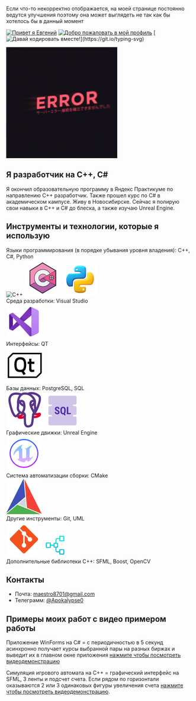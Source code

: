 Если что-то некорректно отображается, на моей странице постоянно ведутся улучшения поэтому она может выглядеть не так как бы хотелось бы в данный момент

[![Привет я Евгений](https://readme-typing-svg.demolab.com?font=Fira+Code&pause=1000&color=0E44FD&background=FF8B3A00&center=true&width=870&height=100&lines=Привет+я+Евгений)](https://git.io/typing-svg)
[![Добро пожаловать в мой профиль](https://readme-typing-svg.demolab.com?font=Fira+Code&pause=1000&color=00FF00&background=FF8B3A00&center=true&width=870&height=100&lines=Добро+пожаловать+в+мой+профиль)](https://git.io/typing-svg)
[![Давай кодировать вместе!](https://readme-typing-svg.demolab.com?font=Fira+Code&pause=1000&color=FF0000&background=FF8B3A00&center=true&width=870&height=100&lines=Давай+кодировать+вместе!)](https://git.io/typing-svg)

<div style="display: flex; align-items: flex-start;">
    <div>
        <img src="https://github.com/Maestro8701/Maestro8701/blob/main/Error.gif" alt="Листайте вниз" style="max-width: 300px;"/>
    </div>
</div>

## Я разработчик на C++, C#
Я окончил образовательную программу в Яндекс Практикуме по направлению C++ разработчик. Также прошел курс по C# в академическом кампусе.
Живу в Новосибирске.
Сейчас я полирую свои навыки в C++ и C# до блеска, а также изучаю Unreal Engine.

## Инструменты и технологии, которые я использую
Языки программирования (в порядке убывания уровня владения): С++, С#, Python <br> 
<img src="https://github.com/Maestro8701/Maestro8701/blob/main/%D0%A1++.png?raw=true" alt="C++"> <img src="https://github.com/Maestro8701/Maestro8701/blob/main/C%23.png?raw=true" alt="C#"> <img src="https://github.com/Maestro8701/Maestro8701/blob/main/Python.png" alt="Python"> <br>
Среда разработки: Visual Studio <br> 
<img src="https://github.com/Maestro8701/Maestro8701/blob/main/visual_studio.png" alt="Visual Studio"> <br>
Интерфейсы: QT <br> 
<img src="https://github.com/Maestro8701/Maestro8701/blob/main/QT.png" alt="QT"> <br>
Базы данных: PostgreSQL, SQL <br> 
<img src="https://github.com/Maestro8701/Maestro8701/blob/main/postgresql.png" alt="PostgreSQL"> 
<img src="https://github.com/Maestro8701/Maestro8701/blob/main/SQL.png" alt="SQL"> <br>
Графические движки: Unreal Engine <br>
<img src="https://github.com/Maestro8701/Maestro8701/blob/main/unreal-engine.png" alt="Unreal Engine"> <br>
Система автоматизации сборки: CMake <br>
<img src="https://github.com/Maestro8701/Maestro8701/blob/main/cmake.png" alt="CMake"> <br>
Другие инструменты: Git, UML <br>
<img src="https://github.com/Maestro8701/Maestro8701/blob/main/git.png" alt="Git"> 
<img src="https://github.com/Maestro8701/Maestro8701/blob/main/UML64.png" alt="UML"> <br>
Дополнительные библиотеки C++: SFML, Boost, OpenCV

## Контакты
- Почта: [maestro8701@gmail.com](maestro8701@gmail.com)
- Телеграмм: [@Apokalypse0](@Apokalypse0)

## Примеры моих работ с видео примером работы
Приложение WinForms на С# = с периодичностью в 5 секунд асинхронно получает курсы выбранной пары на разных биржах и выведит их в главном окне приложения [нажмите чтобы посмотреть видеодемонстрацию](https://youtu.be/N685u4717Wc)

Симуляция игрового автомата на С++ = графический интерфейс на SFML, 3 ленты и подсчет счета. Если рядом по горизонтали оказываются 2 или 3 одинаковых фигуры увеличения счета [нажмите чтобы посмотреть видеодемонстрацию](https://www.youtube.com/watch?v=rsspbTZuP6A&ab_channel=%D0%95%D0%B2%D0%B3%D0%B5%D0%BD%D0%B8%D0%B9%D0%90%D0%BD%D0%BA%D1%83%D1%86%D0%B0).



<!--
Размер иконок 100

**Maestro8701/Maestro8701** is a ✨ _special_ ✨ repository because its `README.md` (this file) appears on your GitHub profile.

Here are some ideas to get you started:

- 🔭 I’m currently working on ...
- 🌱 I’m currently learning ...
- 👯 I’m looking to collaborate on ...
- 🤔 I’m looking for help with ...
- 💬 Ask me about ...
- 📫 How to reach me: ...
- 😄 Pronouns: ...
- ⚡ Fun fact: ...
-->
